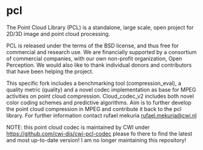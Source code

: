 pcl
===

The Point Cloud Library (PCL) is a standalone, large scale, open project for 2D/3D image and point cloud processing.

PCL is released under the terms of the BSD license, and thus free for commercial and research use. We are financially supported by a consortium of commercial companies, with our own non-profit organization, Open Perception. We would also like to thank individual donors and contributors that have been helping the project.

This specific fork includes a benchmarking tool (compression_eval), a quality metric (quality) and a novel codec implementation as base for MPEG activities on point cloud compression.
Cloud_codec_v2 includes both novel color coding schemes and predictive algorithms.
Aim is to further develop the point cloud compression in MPEG and contribute it back to the pcl library. 
For further information contact rufael mekuria rufael.mekuria@cwi.nl

NOTE: this point cloud codec is maintained by CWI under https://github.com/cwi-dis/cwi-pcl-codec please fo there to find the latest and most up-to-date version! I am no longer maintaining this repository!
